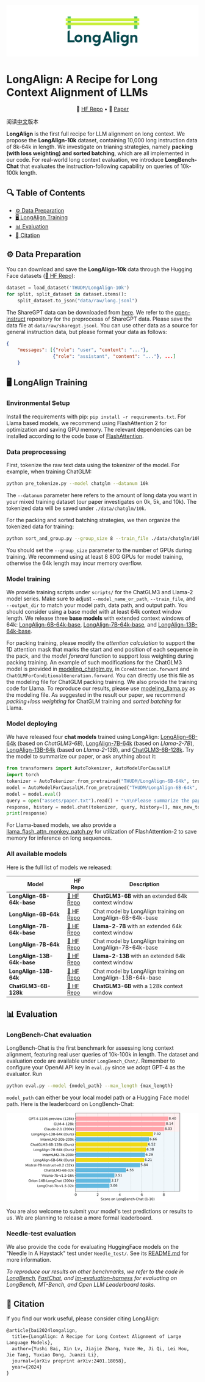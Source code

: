 ![](assets/LongAlign-logo.gif)
# LongAlign: A Recipe for Long Context Alignment of LLMs

<p align="center">
    🤗 <a href="https://huggingface.co/datasets/THUDM/LongAlign-10k" target="_blank">HF Repo</a> • 📃 <a href="https://github.com/THUDM/LongAlign/blob/main/assets/LongAlign.pdf" target="_blank">Paper</a>
</p>

阅读[中文](README_zh.md)版本

**LongAlign** is the first full recipe for LLM alignment on long context. We propose the **LongAlign-10k** dataset, containing 10,000 long instruction data of 8k-64k in length. We investigate on trianing strategies, namely **packing (with loss weighting) and sorted batching**, which are all implemented in our code. For real-world long context evaluation, we introduce **LongBench-Chat** that evaluates the instruction-following capability on queries of 10k-100k length.

## 🔍 Table of Contents
- [⚙️ Data Preparation](#data-preparation)
- [🖥️ LongAlign Training](#longalign-training)
- [📊 Evaluation](#longbench-chat-evaluation)
- [📝 Citation](#citation)

<a name="data-preparation"></a>
## ⚙️ Data Preparation

You can download and save the **LongAlign-10k** data through the Hugging Face datasets ([🤗 HF Repo](https://huggingface.co/datasets/THUDM/LongAlign-10k)):
```python
dataset = load_dataset('THUDM/LongAlign-10k')
for split, split_dataset in dataset.items():
    split_dataset.to_json("data/raw/long.jsonl")
```
The ShareGPT data can be downloaded from [here](https://huggingface.co/datasets/anon8231489123/ShareGPT_Vicuna_unfiltered/tree/main/HTML_cleaned_raw_dataset). We refer to the [open-instruct](https://github.com/allenai/open-instruct) repository for the preprocesss of ShareGPT data. Please save the data file at `data/raw/sharegpt.jsonl`. You can use other data as a source for general instruction data, but please format your data as follows: 
```json
{
    "messages": [{"role": "user", "content": "..."}, 
                 {"role": "assistant", "content": "..."}, ...]
    }
```

<a name="longalign-training"></a>
## 🖥️ LongAlign Training

### Environmental Setup
Install the requirements with pip: `pip install -r requirements.txt`. For Llama based models, we recommend using FlashAttention 2 for optimization and saving GPU memory. The relevant dependencies can be installed according to the code base of [FlashAttention](https://github.com/Dao-AILab/flash-attention).

### Data preprocessing

First, tokenize the raw text data using the tokenizer of the model. For example, when training ChatGLM:
```bash
python pre_tokenize.py --model chatglm --datanum 10k
```
The `--datanum` parameter here refers to the amount of long data you want in your mixed training dataset (our paper investigates on 0k, 5k, and 10k). The tokenized data will be saved under `./data/chatglm/10k`.

For the packing and sorted batching strategies, we then organize the tokenized data for training:
```bash
python sort_and_group.py --group_size 8 --train_file ./data/chatglm/10k
```
You should set the `--group_size` parameter to the number of GPUs during training. We recommend using at least 8 80G GPUs for model training, otherwise the 64k length may incur memory overflow.

### Model training

We provide training scripts under `scripts/` for the ChatGLM3 and Llama-2 model series. Make sure to adjust `--model_name_or_path`, `--train_file`, and `--output_dir` to match your model path, data path, and output path. You should consider using a base model with at least 64k context window length. We release three **base models** with extended context windows of 64k: [LongAlign-6B-64k-base](https://huggingface.co/THUDM/LongAlign-6B-64k-base), [LongAlign-7B-64k-base](https://huggingface.co/THUDM/LongAlign-7B-64k-base), and [LongAlign-13B-64k-base](https://huggingface.co/THUDM/LongAlign-13B-64k-base).

For packing training, please modify the *attention calculation* to support the 1D attention mask that marks the start and end position of each sequence in the pack, and the *model forward* function to support loss weighting during packing training. An example of such modifications for the ChatGLM3 model is provided in [modeling_chatglm.py](https://github.com/THUDM/LongAlign/blob/main/modeling_chatglm.py), in `CoreAttention.forward` and `ChatGLMForConditionalGeneration.forward`. You can directly use this file as the modeling file for ChatGLM packing training. We also provide the training code for Llama. To reproduce our results, please use [modeling_llama.py](https://github.com/THUDM/LongAlign/blob/main/modeling_llama.py) as the modeling file. As suggested in the result our paper, we recommend *packing+loss weighting* for ChatGLM training and *sorted batching* for Llama.

### Model deploying
We have released four **chat models** trained using LongAlign: [LongAlign-6B-64k](https://huggingface.co/THUDM/LongAlign-6B-64k) (based on *ChatGLM3-6B*), [LongAlign-7B-64k](https://huggingface.co/THUDM/LongAlign-7B-64k) (based on *Llama-2-7B*), [LongAlign-13B-64k](https://huggingface.co/THUDM/LongAlign-13B-64k) (based on *Llama-2-13B*), and [ChatGLM3-6B-128k](https://huggingface.co/THUDM/chatglm3-6b-128k). Try the model to summarize our paper, or ask anything about it:
```python
from transformers import AutoTokenizer, AutoModelForCausalLM
import torch
tokenizer = AutoTokenizer.from_pretrained("THUDM/LongAlign-6B-64k", trust_remote_code=True)
model = AutoModelForCausalLM.from_pretrained("THUDM/LongAlign-6B-64k", torch_dtype=torch.bfloat16, trust_remote_code=True, device_map="auto")
model = model.eval()
query = open("assets/paper.txt").read() + "\n\nPlease summarize the paper."
response, history = model.chat(tokenizer, query, history=[], max_new_tokens=512, temperature=1)
print(response)
```
For Llama-based models, we also provide a [llama_flash_attn_monkey_patch.py](https://github.com/THUDM/LongAlign/blob/main/LongBench_Chat/llama_flash_attn_monkey_patch.py) for utilization of FlashAttention-2 to save memory for inference on long sequences.

### All available models

Here is the full list of models we released:

|Model|HF Repo|Description|
|---|---|---|
|**LongAlign-6B-64k-base**| [🤗 HF Repo](https://huggingface.co/THUDM/LongAlign-6B-64k-base) | **ChatGLM3-6B** with an extended 64k context window |
|**LongAlign-6B-64k**| [🤗 HF Repo](https://huggingface.co/THUDM/LongAlign-6B-64k) | Chat model by LongAlign training on LongAlign-6B-64k-base|
|**LongAlign-7B-64k-base**| [🤗 HF Repo](https://huggingface.co/THUDM/LongAlign-7B-64k-base) | **Llama-2-7B** with an extended 64k context window |
|**LongAlign-7B-64k**| [🤗 HF Repo](https://huggingface.co/THUDM/LongAlign-7B-64k) | Chat model by LongAlign training on LongAlign-7B-64k-base|
|**LongAlign-13B-64k-base**| [🤗 HF Repo](https://huggingface.co/THUDM/LongAlign-13B-64k-base) | **Llama-2-13B** with an extended 64k context window |
|**LongAlign-13B-64k**| [🤗 HF Repo](https://huggingface.co/THUDM/LongAlign-13B-64k) | Chat model by LongAlign training on LongAlign-13B-64k-base|
|**ChatGLM3-6B-128k**| [🤗 HF Repo](https://huggingface.co/THUDM/chatglm3-6b-128k) | **ChatGLM3-6B** with a 128k context window|

<a name="longbench-chat-evaluation"></a>
## 📊 Evaluation

### LongBench-Chat evaluation
LongBench-Chat is the first benchmark for assessing long context alignment, featuring real user queries of 10k-100k in length. The dataset and evaluation code are available under `LongBench_Chat/`. Remember to configure your OpenAI API key in `eval.py` since we adopt GPT-4 as the evaluator. Run
```bash
python eval.py --model {model_path} --max_length {max_length}
```
`model_path` can either be your local model path or a Hugging Face model path. Here is the leaderboard on LongBench-Chat:

![](assets/leaderboard.png)

You are also welcome to submit your model's test predictions or results to us. We are planning to release a more formal leaderboard.

### Needle-test evaluation
We also provide the code for evaluating HuggingFace models on the "Needle In A Haystack" test under `Needle_test/`. See its [README.md](https://github.com/THUDM/LongAlign/blob/main/Needle_test/README.md) for more information.

*To reproduce our results on other benchmarks, we refer to the code in [LongBench](https://github.com/THUDM/LongBench), [FastChat](https://github.com/lm-sys/FastChat/tree/main/fastchat/llm_judge), and [lm-evaluation-harness](https://github.com/EleutherAI/lm-evaluation-harness) for evaluating on LongBench, MT-Bench, and Open LLM Leaderboard tasks.*

<a name="citation"></a>
## 📝 Citation

If you find our work useful, please consider citing LongAlign:

```
@article{bai2024longalign,
  title={LongAlign: A Recipe for Long Context Alignment of Large Language Models},
  author={Yushi Bai, Xin Lv, Jiajie Zhang, Yuze He, Ji Qi, Lei Hou, Jie Tang, Yuxiao Dong, Juanzi Li},
  journal={arXiv preprint arXiv:2401.18058},
  year={2024}
}
```
